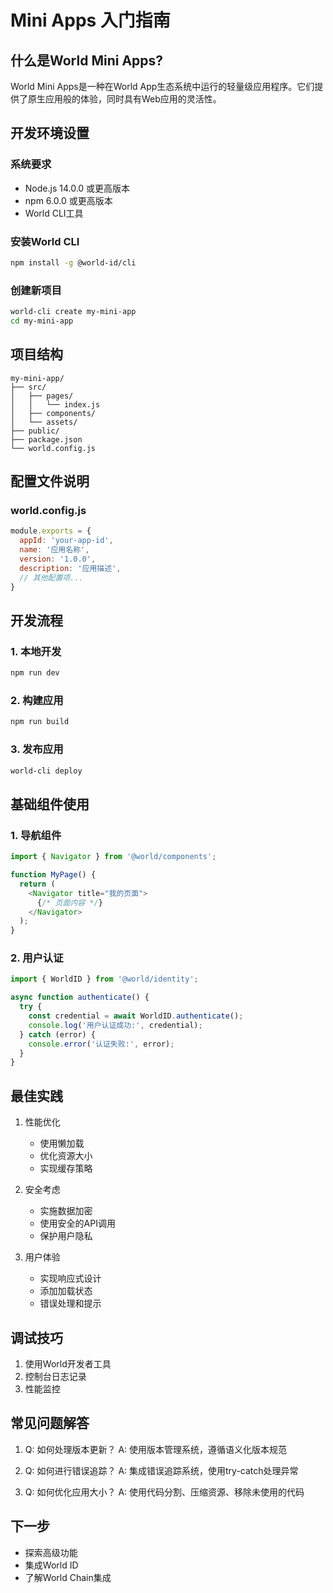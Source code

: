 # Mini Apps 入门指南

## 什么是World Mini Apps?
World Mini Apps是一种在World App生态系统中运行的轻量级应用程序。它们提供了原生应用般的体验，同时具有Web应用的灵活性。

## 开发环境设置

### 系统要求
- Node.js 14.0.0 或更高版本
- npm 6.0.0 或更高版本
- World CLI工具

### 安装World CLI
```bash
npm install -g @world-id/cli
```

### 创建新项目
```bash
world-cli create my-mini-app
cd my-mini-app
```

## 项目结构
```
my-mini-app/
├── src/
│   ├── pages/
│   │   └── index.js
│   ├── components/
│   └── assets/
├── public/
├── package.json
└── world.config.js
```

## 配置文件说明
### world.config.js
```javascript
module.exports = {
  appId: 'your-app-id',
  name: '应用名称',
  version: '1.0.0',
  description: '应用描述',
  // 其他配置项...
}
```

## 开发流程

### 1. 本地开发
```bash
npm run dev
```

### 2. 构建应用
```bash
npm run build
```

### 3. 发布应用
```bash
world-cli deploy
```

## 基础组件使用

### 1. 导航组件
```javascript
import { Navigator } from '@world/components';

function MyPage() {
  return (
    <Navigator title="我的页面">
      {/* 页面内容 */}
    </Navigator>
  );
}
```

### 2. 用户认证
```javascript
import { WorldID } from '@world/identity';

async function authenticate() {
  try {
    const credential = await WorldID.authenticate();
    console.log('用户认证成功:', credential);
  } catch (error) {
    console.error('认证失败:', error);
  }
}
```

## 最佳实践
1. 性能优化
   - 使用懒加载
   - 优化资源大小
   - 实现缓存策略

2. 安全考虑
   - 实施数据加密
   - 使用安全的API调用
   - 保护用户隐私

3. 用户体验
   - 实现响应式设计
   - 添加加载状态
   - 错误处理和提示

## 调试技巧
1. 使用World开发者工具
2. 控制台日志记录
3. 性能监控

## 常见问题解答
1. Q: 如何处理版本更新？
   A: 使用版本管理系统，遵循语义化版本规范

2. Q: 如何进行错误追踪？
   A: 集成错误追踪系统，使用try-catch处理异常

3. Q: 如何优化应用大小？
   A: 使用代码分割、压缩资源、移除未使用的代码

## 下一步
- 探索高级功能
- 集成World ID
- 了解World Chain集成
